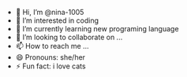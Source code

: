 - 👋 Hi, I’m @nina-1005
- 👀 I’m interested in coding
- 🌱 I’m currently learning new programing language
- 💞️ I’m looking to collaborate on ...
- 📫 How to reach me ...
- 😄 Pronouns: she/her
- ⚡ Fun fact: i love cats

<!---
nina-1005/nina-1005 is a ✨ special ✨ repository because its `README.md` (this file) appears on your GitHub profile.
You can click the Preview link to take a look at your changes.
--->

